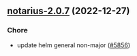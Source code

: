 

## [notarius-2.0.7](https://github.com/truecharts/charts/compare/notarius-2.0.6...notarius-2.0.7) (2022-12-27)

### Chore

- update helm general non-major ([#5856](https://github.com/truecharts/charts/issues/5856))
  
  